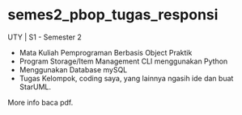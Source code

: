 # semes2_pbop_tugas_responsi
UTY | S1 - Semester 2
- Mata Kuliah Pemprograman Berbasis Object Praktik
- Program Storage/Item Management CLI menggunakan Python
- Menggunakan Database mySQL
- Tugas Kelompok, coding saya, yang lainnya ngasih ide dan buat StarUML.

More info baca pdf.
